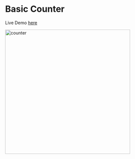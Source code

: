 # Basic Counter 

Live Demo [here](https://codepen.io/yash1331/pen/YzZRxGj)


<img width="404" alt="counter" src="https://user-images.githubusercontent.com/62610699/132105023-3014a8e5-eb8e-4bee-bc60-e0223a8172a7.PNG">
